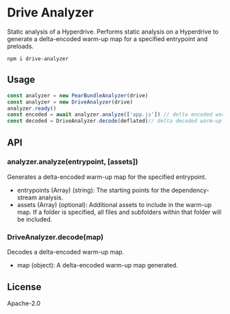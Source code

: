 # Drive Analyzer

Static analysis of a Hyperdrive. Performs static analysis on a Hyperdrive to generate a delta-encoded warm-up map for a specified entrypoint and preloads.

```
npm i drive-analyzer
```

## Usage

```js
const analyzer = new PearBundleAnalyzer(drive)
const analyzer = new DriveAnalyzer(drive)
analyzer.ready()
const encoded = await analyzer.analyze(['app.js']) // delta encoded warm-up map
const decoded = DriveAnalyzer.decode(deflated)// delta decoded warm-up map
```

## API
### analyzer.analyze(entrypoint, [assets])

Generates a delta-encoded warm-up map for the specified entrypoint.

- entrypoints (Array) (string): The starting points for the dependency-stream analysis.
- assets (Array) (optional): Additional assets to include in the warm-up map. If a folder is specified, all files and subfolders within that folder will be included.

### DriveAnalyzer.decode(map)

Decodes a delta-encoded warm-up map.

- map (object): A delta-encoded warm-up map generated.

## License

Apache-2.0

